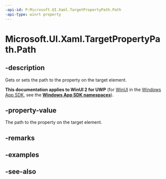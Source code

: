 ```yaml
---
-api-id: P:Microsoft.UI.Xaml.TargetPropertyPath.Path
-api-type: winrt property
---
```


<!-- Property syntax
public Windows.UI.Xaml.PropertyPath Path { get;  set; }
-->

# Microsoft.UI.Xaml.TargetPropertyPath.Path

## -description
Gets or sets the path to the property on the target element.

**This documentation applies to WinUI 2 for UWP** (for [WinUI](/windows/apps/winui/winui3/) in the [Windows App SDK](/windows/apps/windows-app-sdk/), see the **[Windows App SDK namespaces](/windows/windows-app-sdk/api/winrt/)**).

## -property-value
The path to the property on the target element.

## -remarks

## -examples

## -see-also

